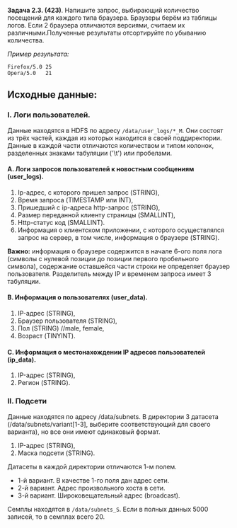 **Задача 2.3. (423)**. Напишите запрос, выбирающий количество посещений для каждого типа браузера. Браузеры берём из таблицы логов. Если 2 браузера отличаются версиями, считаем их различными.Полученные результаты отсортируйте по убыванию количества.

*Пример результата:*
```
Firefox/5.0	25
Opera/5.0	21
```

## Исходные данные: 

### I. Логи пользователей.

Данные находятся в HDFS по адресу `/data/user_logs/*_M`. Они состоят из трёх частей, каждая из которых находится в своей поддиректории. Данные в каждой части отличаются количеством и типом колонок, разделенных знаками табуляции ('\t') или пробелами.

#### А. Логи запросов пользователей к новостным сообщениям (user_logs).
1. Ip-адрес, с которого пришел запрос (STRING),
2. Время запроса (TIMESTAMP или INT),
3. Пришедший с ip-адреса http-запрос (STRING),
4. Размер переданной клиенту страницы (SMALLINT),
5. Http-статус код (SMALLINT).
6. Информация о клиентском приложении, с которого осуществлялся запрос на сервер, в том числе, информация о браузере (STRING).

**Важно:** информация о браузере содержится в начале 6-ого поля лога (символы с нулевой позиции до позиции первого пробельного символа), содержание оставшейся части строки не определяет браузер пользователя. Разделитель между IP и временем запроса имеет 3 табуляции.

#### B. Информация о пользователях (user_data).
1. IP-адрес (STRING),
2. Браузер пользователя (STRING),
3. Пол (STRING) //male, female,
4. Возраст (TINYINT).

#### С. Информация о местонахождении IP адресов пользователей (ip_data).
1. IP-адрес (STRING),
2. Регион (STRING).

### II. Подсети

Данные находятся по адресу /data/subnets. В директории 3 датасета (/data/subnets/variant[1-3], выберите соответствующий для своего варианта), но все они имеют одинаковый формат.

1. IP-адрес (STRING),
2. Маска подсети (STRING).

Датасеты в каждой директории отличаются 1-м полем.
* 1-й вариант. В качестве 1-го поля дан адрес сети.
* 2-й вариант. Адрес произвольного хоста в сети.
* 3-й вариант. Широковещательный адрес (broadcast).

Семплы находятся в `/data/subnets_S`. Если в полных данных 5000 записей, то в семплах всего 20.
